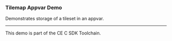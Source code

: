 ### Tilemap Appvar Demo

Demonstrates storage of a tileset in an appvar.

---

This demo is part of the CE C SDK Toolchain.
